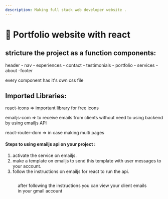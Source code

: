 ```yaml
---
description: Making full stack web developer website .
---
```


# 🥳 Portfolio website with react

## stricture the project as a function components:

header - nav - experiences - contact - testimonials - portfolio - services - about -footer

every component has it's own css file



## Imported Libraries:

react-icons  => important library for free icons

emailjs-com => to receive emails from clients without need to using backend by using emailjs API

react-router-dom => in case making multi pages&#x20;



#### Steps to using emailjs api on your project :

1. activate the service on emailjs.
2. make a template on emailjs to send this template with user messages to your account.
3. follow the instructions on emailjs for react to run the api.&#x20;

<figure><img src=".gitbook/assets/Screenshot from 2022-09-23 19-21-59.png" alt=""><figcaption><p>after following the instructions you can view your client emails in your gmail account </p></figcaption></figure>
